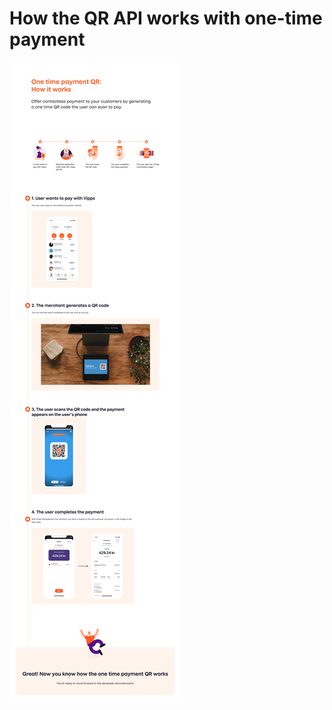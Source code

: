 <!-- START_METADATA
---
title: How the QR API works with one-time payment
sidebar_label: One-time payment
sidebar_position: 15
description: How the QR API works with one-time payment
pagination_next: null
pagination_prev: null
---
END_METADATA -->

# How the QR API works with one-time payment

![One-Time Payment QR how it works](images/one-time-payment-qr-how-it-works.png)
